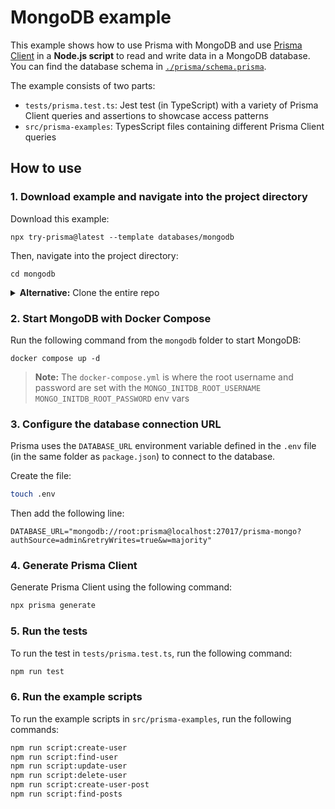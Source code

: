 # MongoDB example

This example shows how to use Prisma with MongoDB and use [Prisma Client](https://www.prisma.io/docs/reference/tools-and-interfaces/prisma-client) in a **Node.js script** to read and write data in a MongoDB database. You can find the database schema in [`./prisma/schema.prisma`](./schema.sql).

The example consists of two parts:

- `tests/prisma.test.ts`: Jest test (in TypeScript) with a variety of Prisma Client queries and assertions to showcase access patterns
- `src/prisma-examples`: TypesScript files containing different Prisma Client queries

## How to use

### 1. Download example and navigate into the project directory

Download this example:

```
npx try-prisma@latest --template databases/mongodb
```

Then, navigate into the project directory:

```
cd mongodb
```

<details><summary><strong>Alternative:</strong> Clone the entire repo</summary>

Clone this repository:

```
git clone git@github.com:prisma/prisma-examples.git --depth=1
```

Install npm dependencies:

```
cd prisma-examples/databases/mongodb
npm install
```

</details>

### 2. Start MongoDB with Docker Compose

Run the following command from the `mongodb` folder to start MongoDB:

```
docker compose up -d
```

> **Note:** The `docker-compose.yml` is where the root username and password are set with the `MONGO_INITDB_ROOT_USERNAME` `MONGO_INITDB_ROOT_PASSWORD` env vars

### 3. Configure the database connection URL

Prisma uses the `DATABASE_URL` environment variable defined in the `.env` file (in the same folder as `package.json`) to connect to the database.

Create the file:

```bash
touch .env
```

Then add the following line:

```
DATABASE_URL="mongodb://root:prisma@localhost:27017/prisma-mongo?authSource=admin&retryWrites=true&w=majority"
```

### 4. Generate Prisma Client

Generate Prisma Client using the following command:

```bash
npx prisma generate
```

### 5. Run the tests

To run the test in `tests/prisma.test.ts`, run the following command:

```bash
npm run test
```

### 6. Run the example scripts

To run the example scripts in `src/prisma-examples`, run the following commands:

```bash
npm run script:create-user
npm run script:find-user
npm run script:update-user
npm run script:delete-user
npm run script:create-user-post
npm run script:find-posts
```

